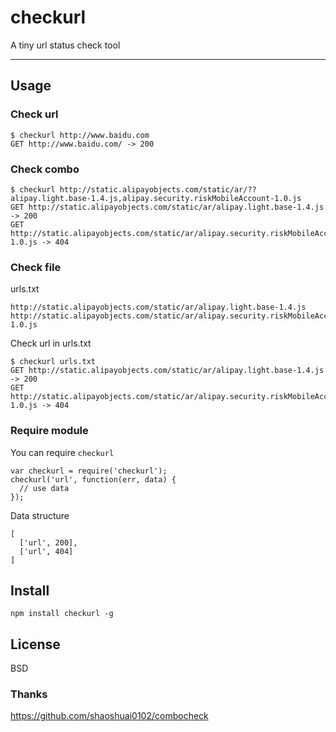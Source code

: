 # checkurl

A tiny url status check tool

---


## Usage

### Check url

```
$ checkurl http://www.baidu.com
GET http://www.baidu.com/ -> 200
```

### Check combo

```
$ checkurl http://static.alipayobjects.com/static/ar/??alipay.light.base-1.4.js,alipay.security.riskMobileAccount-1.0.js
GET http://static.alipayobjects.com/static/ar/alipay.light.base-1.4.js -> 200
GET http://static.alipayobjects.com/static/ar/alipay.security.riskMobileAccount-1.0.js -> 404
```

### Check file

urls.txt

```
http://static.alipayobjects.com/static/ar/alipay.light.base-1.4.js
http://static.alipayobjects.com/static/ar/alipay.security.riskMobileAccount-1.0.js
```

Check url in urls.txt

```
$ checkurl urls.txt
GET http://static.alipayobjects.com/static/ar/alipay.light.base-1.4.js -> 200
GET http://static.alipayobjects.com/static/ar/alipay.security.riskMobileAccount-1.0.js -> 404
```

### Require module

You can require `checkurl`

```
var checkurl = require('checkurl');
checkurl('url', function(err, data) {
  // use data
});
```

Data structure

```
[
  ['url', 200],
  ['url', 404]
]
```

## Install

```
npm install checkurl -g
```

## License

BSD

### Thanks

https://github.com/shaoshuai0102/combocheck
